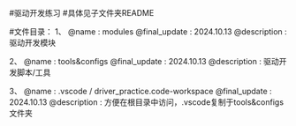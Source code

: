 #驱动开发练习
#具体见子文件夹README

#文件目录：
1、
@name				: modules
@final_update		: 2024.10.13
@description			: 驱动开发模块

2、
@name				: tools&configs
@final_update		: 2024.10.13
@description			: 驱动开发脚本/工具

3、
@name				: .vscode / driver_practice.code-workspace
@final_update		: 2024.10.13
@description			: 方便在根目录中访问，.vscode复制于tools&configs文件夹